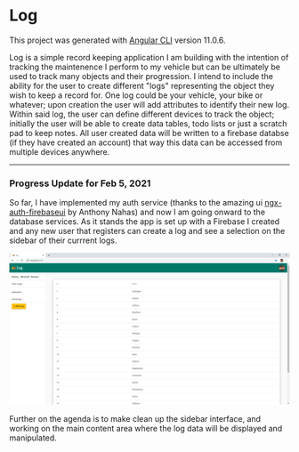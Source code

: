 # Log

This project was generated with [Angular CLI](https://github.com/angular/angular-cli) version 11.0.6.

Log is a simple record keeping application I am building with the intention of tracking the maintenence I perform to my vehicle but can be ultimately be used to track many objects and their progression. I intend to include the ability for the user to create different "logs" representing the object they wish to keep a record for. One log could be your vehicle, your bike or whatever; upon creation the user will add attributes to identify their new log. Within said log, the user can define different devices to track the object; initially the user will be able to create data tables, todo lists or just a scratch pad to keep notes. All user created data will be written to a firebase databse (if they have created an account) that way this data can be accessed from multiple devices anywhere. 

______

### Progress Update for Feb 5, 2021 

So far, I have implemented my auth service (thanks to the amazing ui [ngx-auth-firebaseui](https://github.com/AnthonyNahas/ngx-auth-firebaseui) by Anthony Nahas) and now I am going onward to the database services. As it stands the app is set up with a Firebase I created and any new user that registers can create a log and see a selection on the sidebar of their currrent logs. 

![update](https://github.com/bgunson/log/blob/main/src/assets/screenshot_feb52021.PNG)

Further on the agenda is to make clean up the sidebar interface, and working on the main content area where the log data will be displayed and manipulated.
